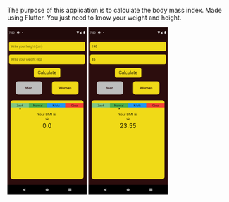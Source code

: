 
The purpose of this application is to calculate the body mass index. Made using Flutter. You just need to know your weight and height. 

<p float = "left">
  <img src = "assets/screenshots/Screenshot1.png" width ="180">
  <img src = "assets/screenshots/Screenshot2.png" width ="180">
</p>
